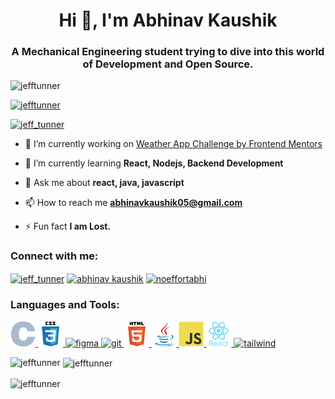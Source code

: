 <h1 align="center">Hi 👋, I'm Abhinav Kaushik</h1>
<h3 align="center">A Mechanical Engineering student trying to dive into this world of Development and Open Source.</h3>

<p align="left"> <img src="https://komarev.com/ghpvc/?username=jefftunner&label=Profile%20views&color=0e75b6&style=flat" alt="jefftunner" /> </p>

<p align="left"> <a href="https://github.com/ryo-ma/github-profile-trophy"><img src="https://github-profile-trophy.vercel.app/?username=jefftunner" alt="jefftunner" /></a> </p>

<p align="left"> <a href="https://twitter.com/jeff_tunner" target="blank"><img src="https://img.shields.io/twitter/follow/jeff_tunner?logo=twitter&style=for-the-badge" alt="jeff_tunner" /></a> </p>

- 🔭 I’m currently working on [Weather App Challenge by Frontend Mentors](https://weather-app-fm-jtunner.netlify.app/)

- 🌱 I’m currently learning **React, Nodejs, Backend Development**

- 💬 Ask me about **react, java, javascript**

- 📫 How to reach me **abhinavkaushik05@gmail.com**

- ⚡ Fun fact **I am Lost.**

<h3 align="left">Connect with me:</h3>
<p align="left">
<a href="https://twitter.com/jeff_tunner" target="blank"><img align="center" src="https://raw.githubusercontent.com/rahuldkjain/github-profile-readme-generator/master/src/images/icons/Social/twitter.svg" alt="jeff_tunner" height="30" width="40" /></a>
<a href="https://linkedin.com/in/abhinav kaushik" target="blank"><img align="center" src="https://raw.githubusercontent.com/rahuldkjain/github-profile-readme-generator/master/src/images/icons/Social/linked-in-alt.svg" alt="abhinav kaushik" height="30" width="40" /></a>
<a href="https://www.youtube.com/c/noeffortabhi" target="blank"><img align="center" src="https://raw.githubusercontent.com/rahuldkjain/github-profile-readme-generator/master/src/images/icons/Social/youtube.svg" alt="noeffortabhi" height="30" width="40" /></a>
</p>

<h3 align="left">Languages and Tools:</h3>
<p align="left"> <a href="https://www.cprogramming.com/" target="_blank" rel="noreferrer"> <img src="https://raw.githubusercontent.com/devicons/devicon/master/icons/c/c-original.svg" alt="c" width="40" height="40"/> </a> <a href="https://www.w3schools.com/css/" target="_blank" rel="noreferrer"> <img src="https://raw.githubusercontent.com/devicons/devicon/master/icons/css3/css3-original-wordmark.svg" alt="css3" width="40" height="40"/> </a> <a href="https://www.figma.com/" target="_blank" rel="noreferrer"> <img src="https://www.vectorlogo.zone/logos/figma/figma-icon.svg" alt="figma" width="40" height="40"/> </a> <a href="https://git-scm.com/" target="_blank" rel="noreferrer"> <img src="https://www.vectorlogo.zone/logos/git-scm/git-scm-icon.svg" alt="git" width="40" height="40"/> </a> <a href="https://www.w3.org/html/" target="_blank" rel="noreferrer"> <img src="https://raw.githubusercontent.com/devicons/devicon/master/icons/html5/html5-original-wordmark.svg" alt="html5" width="40" height="40"/> </a> <a href="https://www.java.com" target="_blank" rel="noreferrer"> <img src="https://raw.githubusercontent.com/devicons/devicon/master/icons/java/java-original.svg" alt="java" width="40" height="40"/> </a> <a href="https://developer.mozilla.org/en-US/docs/Web/JavaScript" target="_blank" rel="noreferrer"> <img src="https://raw.githubusercontent.com/devicons/devicon/master/icons/javascript/javascript-original.svg" alt="javascript" width="40" height="40"/> </a> <a href="https://reactjs.org/" target="_blank" rel="noreferrer"> <img src="https://raw.githubusercontent.com/devicons/devicon/master/icons/react/react-original-wordmark.svg" alt="react" width="40" height="40"/> </a> <a href="https://tailwindcss.com/" target="_blank" rel="noreferrer"> <img src="https://www.vectorlogo.zone/logos/tailwindcss/tailwindcss-icon.svg" alt="tailwind" width="40" height="40"/> </a> </p>

<p><img align="left" src="https://github-readme-stats.vercel.app/api/top-langs?username=jefftunner&show_icons=true&locale=en&layout=compact" alt="jefftunner" /></p>

<p>&nbsp;<img align="center" src="https://github-readme-stats.vercel.app/api?username=jefftunner&show_icons=true&locale=en" alt="jefftunner" /></p>

<p><img align="center" src="https://github-readme-streak-stats.herokuapp.com/?user=jefftunner&" alt="jefftunner" /></p>

